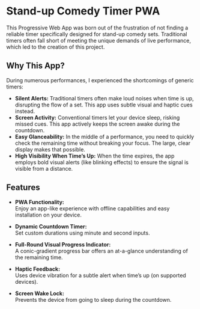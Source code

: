 # Stand-up Comedy Timer PWA

This Progressive Web App was born out of the frustration of not finding a reliable timer specifically designed for stand-up comedy sets. Traditional timers often fall short of meeting the unique demands of live performance, which led to the creation of this project.

## Why This App?

During numerous performances, I experienced the shortcomings of generic timers:
- **Silent Alerts:** Traditional timers often make loud noises when time is up, disrupting the flow of a set. This app uses subtle visual and haptic cues instead.
- **Screen Activity:** Conventional timers let your device sleep, risking missed cues. This app actively keeps the screen awake during the countdown.
- **Easy Glanceability:** In the middle of a performance, you need to quickly check the remaining time without breaking your focus. The large, clear display makes that possible.
- **High Visibility When Time’s Up:** When the time expires, the app employs bold visual alerts (like blinking effects) to ensure the signal is visible from a distance.

## Features

- **PWA Functionality:**  
  Enjoy an app-like experience with offline capabilities and easy installation on your device.
  
- **Dynamic Countdown Timer:**  
  Set custom durations using minute and second inputs.

- **Full-Round Visual Progress Indicator:**  
  A conic-gradient progress bar offers an at-a-glance understanding of the remaining time.

- **Haptic Feedback:**  
  Uses device vibration for a subtle alert when time’s up (on supported devices).

- **Screen Wake Lock:**  
  Prevents the device from going to sleep during the countdown.
